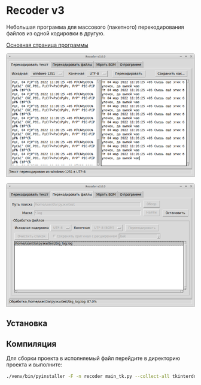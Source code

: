 # Recoder v3
Небольшая программа для массового (пакетного) перекодирования файлов из одной кодировки в другую.

[Основная страница программы](https://anton-pribora.ru/recoder/)

![Перекодировка текста](screenshots/recoder3_tab_tc.png)

![Перекодировка файлов](screenshots/recoder3_tab_fc.png)

## Установка

## Компиляция

Для сборки проекта в исполняемый файл перейдите в директорию проекта и выполните:

```bash
./venv/bin/pyinstaller -F -n recoder main_tk.py --collect-all tkinterdnd2
```